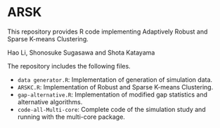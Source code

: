 # ARSK

This repository provides R code implementing Adaptively Robust and Sparse K-means Clustering.

Hao Li, Shonosuke Sugasawa and Shota Katayama

The repository includes the following files.

* `data generator.R`: Implementation of generation of simulation data.
* `ARSKC.R`: Implementation of Robust and Sparse K-means Clustering.
* `gap-alternative.R`: Implementation of modified gap statistics and alternative algorithms.
* `code-all-Multi-core`: Complete code of the simulation study and running with the multi-core package.
